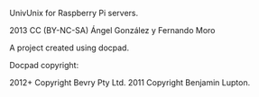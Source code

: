 UnivUnix for Raspberry Pi servers.

2013 CC (BY-NC-SA) Ángel González y Fernando Moro

A project created using docpad.

Docpad copyright:

2012+ Copyright Bevry Pty Ltd.
2011 Copyright Benjamin Lupton.